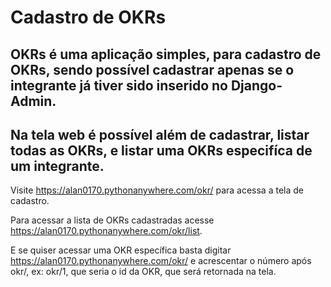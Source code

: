 # Cadastro de OKRs 

## OKRs é uma aplicação simples, para cadastro de OKRs, sendo possível cadastrar apenas se o integrante já tiver sido inserido no Django-Admin. 
## Na tela web é possível além de cadastrar, listar todas as OKRs, e listar uma OKRs especifíca de um integrante.


Visite https://alan0170.pythonanywhere.com/okr/ para acessa a tela de cadastro.

Para acessar a lista de OKRs cadastradas acesse https://alan0170.pythonanywhere.com/okr/list.

E se quiser acessar uma OKR específica basta digitar https://alan0170.pythonanywhere.com/okr/ e acrescentar o número após okr/, ex: okr/1, que seria o id da OKR, que será retornada na tela.

